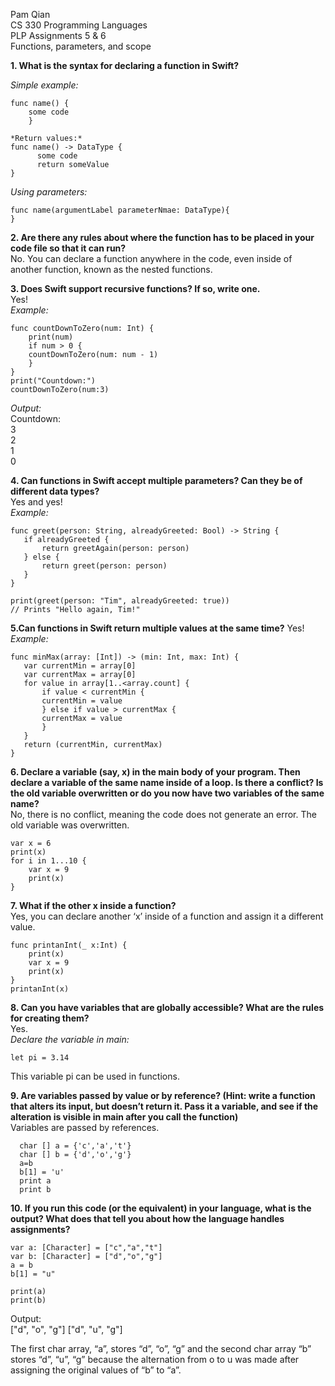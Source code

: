 Pam Qian    
CS 330 Programming Languages    
PLP Assignments 5 & 6   
Functions, parameters, and scope    

__1. What is the syntax for declaring a function in Swift?__   
    
*Simple example:*      

	func name() {   
	    some code   
		}

	*Return values:*    
	func name() -> DataType {   
		  some code   
		  return someValue
	} 
    
*Using parameters:*  

	func name(argumentLabel parameterNmae: DataType){   
	}   

__2. Are there any rules about where the function has to be placed in your code file so that it can run?__    
No. You can declare a function anywhere in the code, even inside of another function, known as the nested functions.    
	  
__3. Does Swift support recursive functions? If so, write one.__    
Yes!    
*Example:*   

	func countDownToZero(num: Int) {    
	    print(num)    
	    if num > 0 {    
		countDownToZero(num: num - 1)   
	    }   
	}   
	print("Countdown:")   
	countDownToZero(num:3)    
    
*Output:*			
Countdown: 	   
3   
2   
1   
0   
    
__4. Can functions in Swift accept multiple parameters? Can they be of different data types?__    
Yes and yes!    
*Example:*  

	func greet(person: String, alreadyGreeted: Bool) -> String {    
	   if alreadyGreeted {    
	       return greetAgain(person: person)    
	   } else {   
	       return greet(person: person)   
	   }    
	}   
	
	print(greet(person: "Tim", alreadyGreeted: true))   
	// Prints "Hello again, Tim!"   

__5.Can functions in Swift return multiple values at the same time?__
Yes!    
*Example:*    

	func minMax(array: [Int]) -> (min: Int, max: Int) {   
	   var currentMin = array[0]    
	   var currentMax = array[0]    
	   for value in array[1..<array.count] {    
	       if value < currentMin {    
		   currentMin = value   
	       } else if value > currentMax {   
		   currentMax = value   
	       }    
	   }    
	   return (currentMin, currentMax)    
	}   

__6. Declare a variable (say, x) in the main body of your program. Then declare a variable of the same name inside of a loop. 
Is there a conflict? Is the old variable overwritten or do you now have two variables of the same name?__   
No, there is no conflict, meaning the code does not generate an error. The old variable was overwritten.
    
	var x = 6   
	print(x)    
	for i in 1...10 {   
	    var x = 9   
	    print(x)    
	}   

__7. What if the other x inside a function?__   
Yes, you can declare another ‘x’ inside of a function and assign it a different value.    
    
	func printanInt(_ x:Int) {    
	    print(x)    
	    var x = 9   
	    print(x)    
	}   
	printanInt(x)   

__8. Can you have variables that are globally accessible? What are the rules for creating them?__   
Yes.    
*Declare the variable in main:*   

	let pi = 3.14   
	
This variable pi can be used in functions.    
    
__9. Are variables passed by value or by reference? (Hint: write a function that alters its input, but doesn’t return it. 
Pass it a variable, and see if the alteration is visible in main after you call the function)__   
Variables are passed by references.

	  char [] a = {'c','a','t'}     
	  char [] b = {'d','o','g'}   
	  a=b   
	  b[1] = 'u'    
	  print a   
	  print b   
    
__10. If you run this code (or the equivalent) in your language, what is the output? 
What does that tell you about how the language handles assignments?__

    var a: [Character] = ["c","a","t"]
    var b: [Character] = ["d","o","g"]
    a = b
    b[1] = "u"
    
    print(a)
    print(b)
    
Output:   
    ["d", "o", "g"]
    ["d", "u", "g"]
    
The first char array, “a”, stores “d”, “o”, “g” and the second char array “b” stores “d”, “u”, “g” because the alternation from o to u was made after assigning the original values of “b” to “a”. 
